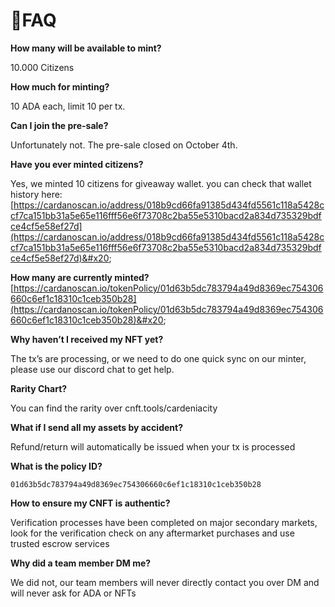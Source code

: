 # 🙋FAQ

**How many will be available to mint?**&#x20;

10.000 Citizens&#x20;

**How much for minting?**&#x20;

10 ADA each, limit 10 per tx.&#x20;

**Can I join the pre-sale?**&#x20;

Unfortunately not. The pre-sale closed on October 4th.&#x20;

**Have you ever minted citizens?**&#x20;

Yes, we minted 10 citizens for giveaway wallet. you can check that wallet history here: [https://cardanoscan.io/address/018b9cd66fa91385d434fd5561c118a5428ccf7ca151bb31a5e65e116fff56e6f73708c2ba55e5310bacd2a834d735329bdfce4cf5e58ef27d](https://cardanoscan.io/address/018b9cd66fa91385d434fd5561c118a5428ccf7ca151bb31a5e65e116fff56e6f73708c2ba55e5310bacd2a834d735329bdfce4cf5e58ef27d)&#x20;

**How many are currently minted?** [https://cardanoscan.io/tokenPolicy/01d63b5dc783794a49d8369ec754306660c6ef1c18310c1ceb350b28](https://cardanoscan.io/tokenPolicy/01d63b5dc783794a49d8369ec754306660c6ef1c18310c1ceb350b28)&#x20;

**Why haven’t I received my NFT yet?**&#x20;

The tx’s are processing, or we need to do one quick sync on our minter, please use our discord chat to get help.&#x20;

**Rarity Chart?**&#x20;

You can find the rarity over cnft.tools/cardeniacity

**What if I send all my assets by accident?**&#x20;

Refund/return will automatically be issued when your tx is processed&#x20;

**What is the policy ID?**

```
01d63b5dc783794a49d8369ec754306660c6ef1c18310c1ceb350b28
```

**How to ensure my CNFT is authentic?**&#x20;

Verification processes have been completed on major secondary markets, look for the verification check on any aftermarket purchases and use trusted escrow services&#x20;

**Why did a team member DM me?**

&#x20;We did not, our team members will never directly contact you over DM and will never ask for ADA or NFTs
